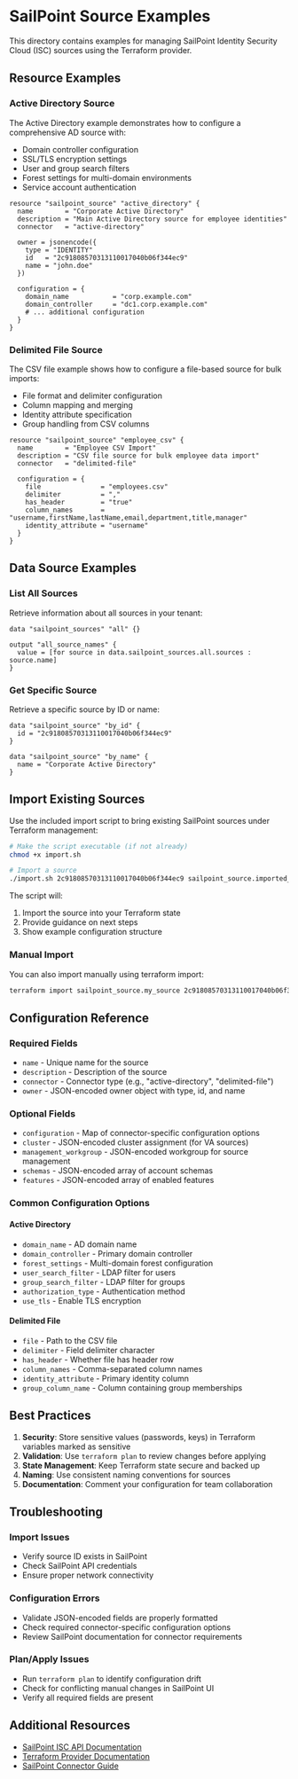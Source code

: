 # SailPoint Source Examples

This directory contains examples for managing SailPoint Identity Security Cloud (ISC) sources using the Terraform provider.

## Resource Examples

### Active Directory Source

The Active Directory example demonstrates how to configure a comprehensive AD source with:

- Domain controller configuration
- SSL/TLS encryption settings
- User and group search filters
- Forest settings for multi-domain environments
- Service account authentication

```hcl
resource "sailpoint_source" "active_directory" {
  name        = "Corporate Active Directory"
  description = "Main Active Directory source for employee identities"
  connector   = "active-directory"
  
  owner = jsonencode({
    type = "IDENTITY"
    id   = "2c91808570313110017040b06f344ec9"
    name = "john.doe"
  })
  
  configuration = {
    domain_name           = "corp.example.com"
    domain_controller     = "dc1.corp.example.com"
    # ... additional configuration
  }
}
```

### Delimited File Source

The CSV file example shows how to configure a file-based source for bulk imports:

- File format and delimiter configuration
- Column mapping and merging
- Identity attribute specification
- Group handling from CSV columns

```hcl
resource "sailpoint_source" "employee_csv" {
  name        = "Employee CSV Import"
  description = "CSV file source for bulk employee data import"
  connector   = "delimited-file"
  
  configuration = {
    file               = "employees.csv"
    delimiter          = ","
    has_header         = "true"
    column_names       = "username,firstName,lastName,email,department,title,manager"
    identity_attribute = "username"
  }
}
```

## Data Source Examples

### List All Sources

Retrieve information about all sources in your tenant:

```hcl
data "sailpoint_sources" "all" {}

output "all_source_names" {
  value = [for source in data.sailpoint_sources.all.sources : source.name]
}
```

### Get Specific Source

Retrieve a specific source by ID or name:

```hcl
data "sailpoint_source" "by_id" {
  id = "2c91808570313110017040b06f344ec9"
}

data "sailpoint_source" "by_name" {
  name = "Corporate Active Directory"
}
```

## Import Existing Sources

Use the included import script to bring existing SailPoint sources under Terraform management:

```bash
# Make the script executable (if not already)
chmod +x import.sh

# Import a source
./import.sh 2c91808570313110017040b06f344ec9 sailpoint_source.imported_ad
```

The script will:
1. Import the source into your Terraform state
2. Provide guidance on next steps
3. Show example configuration structure

### Manual Import

You can also import manually using terraform import:

```bash
terraform import sailpoint_source.my_source 2c91808570313110017040b06f344ec9
```

## Configuration Reference

### Required Fields

- `name` - Unique name for the source
- `description` - Description of the source
- `connector` - Connector type (e.g., "active-directory", "delimited-file")
- `owner` - JSON-encoded owner object with type, id, and name

### Optional Fields

- `configuration` - Map of connector-specific configuration options
- `cluster` - JSON-encoded cluster assignment (for VA sources)
- `management_workgroup` - JSON-encoded workgroup for source management
- `schemas` - JSON-encoded array of account schemas
- `features` - JSON-encoded array of enabled features

### Common Configuration Options

#### Active Directory
- `domain_name` - AD domain name
- `domain_controller` - Primary domain controller
- `forest_settings` - Multi-domain forest configuration
- `user_search_filter` - LDAP filter for users
- `group_search_filter` - LDAP filter for groups
- `authorization_type` - Authentication method
- `use_tls` - Enable TLS encryption

#### Delimited File
- `file` - Path to the CSV file
- `delimiter` - Field delimiter character
- `has_header` - Whether file has header row
- `column_names` - Comma-separated column names
- `identity_attribute` - Primary identity column
- `group_column_name` - Column containing group memberships

## Best Practices

1. **Security**: Store sensitive values (passwords, keys) in Terraform variables marked as sensitive
2. **Validation**: Use `terraform plan` to review changes before applying
3. **State Management**: Keep Terraform state secure and backed up
4. **Naming**: Use consistent naming conventions for sources
5. **Documentation**: Comment your configuration for team collaboration

## Troubleshooting

### Import Issues
- Verify source ID exists in SailPoint
- Check SailPoint API credentials
- Ensure proper network connectivity

### Configuration Errors
- Validate JSON-encoded fields are properly formatted
- Check required connector-specific configuration options
- Review SailPoint documentation for connector requirements

### Plan/Apply Issues
- Run `terraform plan` to identify configuration drift
- Check for conflicting manual changes in SailPoint UI
- Verify all required fields are present

## Additional Resources

- [SailPoint ISC API Documentation](https://developer.sailpoint.com/idn/api)
- [Terraform Provider Documentation](../../docs/)
- [SailPoint Connector Guide](https://documentation.sailpoint.com/connectors/)